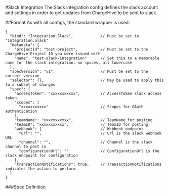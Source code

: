 #Slack Integration
The Slack integration config defines the slack account and settings in order to get updates from ChargeHive to be sent to slack.

##Format
As with all configs, the standard wrapper is used.
```json5
{
  "kind": "Integration.Slack",            // Must be set to "Integration.Slack"
  "metadata": {
    "projectId": "test-project",          // Must be set to the ChargeHive Project ID you were issued with
    "name": "test-slack-integration"      // Set this to a memorable name for the slack integration, no spaces, all lowercase
  },
  "specVersion": "v1",                    // Must be set to the correct version
  "selector": {},                         // May be used to apply this to a subset of charges
  "spec": {
    "accessToken": "xxxxxxxxxxx",         // AccessToken slack access token
    "scopes": [
      "xxxxxxxxxxx"                       // Scopes for OAuth authentication
    ],
    "teamName": "xxxxxxxxxxx",            // TeamName for posting
    "teamID": "xxxxxxxxxxx",              // TeamID for posting
    "webhook": {                          // Webhook endpoint
      "url": "",                          // Url is the slack webhook URL
      "channel": "",                      // Channel is the slack channel to post in
      "configurationUrl": ""              // ConfigurationUrl is the slack endpoint for configuration
    },
    "transactionNotifications": true,     // TransactionNotifications indicates the action to perform
  }
}
```   

###Spec Definition
